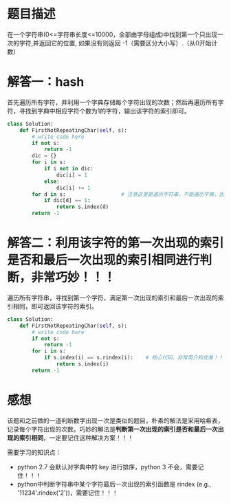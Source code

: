 # 题目描述

在一个字符串(0<=字符串长度<=10000，全部由字母组成)中找到第一个只出现一次的字符,并返回它的位置, 如果没有则返回 -1（需要区分大小写）.（从0开始计数）

# 解答一：hash

首先遍历所有字符，并利用一个字典存储每个字符出现的次数；然后再遍历所有字符，寻找到字典中相应字符个数为1的字符，输出该字符的索引即可。

```python
class Solution:
    def FirstNotRepeatingChar(self, s):
        # write code here
        if not s:
            return -1
        dic = {}
        for i in s:
            if i not in dic:
                dic[i] = 1
            else:
                dic[i] += 1
        for d in s:                  # 注意这里是遍历字符串，不能遍历字典，因为python 2.7中默认对字典排序，但是python 3中不会进行此操作，所以python 3可以遍历字典
            if dic[d] == 1:
                return s.index(d)
        return -1
```

# 解答二：利用该字符的第一次出现的索引是否和最后一次出现的索引相同进行判断，非常巧妙！！！

遍历所有字符串，寻找到第一个字符，满足第一次出现的索引和最后一次出现的索引相同，即可返回该字符的索引。

```python
class Solution:
    def FirstNotRepeatingChar(self, s):
        # write code here
        if not s:
            return -1
        for i in s:
            if s.index(i) == s.rindex(i):    # 核心代码，非常简介和优美！！！
                return s.index(i)
        return -1
```

# 感想

该题和之前做的一道判断数字出现一次是类似的题目，朴素的解法是采用哈希表，记录每个字符出现的次数。巧妙的解法是**判断第一次出现的索引是否和最后一次出现的索引相同**，一定要记住这种解决方案！！！

需要学习的知识点：
* python 2.7 会默认对字典中的 key 进行排序，python 3 不会，需要记住！！！
* python中判断字符串中某个字符最后一次出现的索引函数是 rindex (e.g., '11234'.rindex('2'))，需要记住！！！
